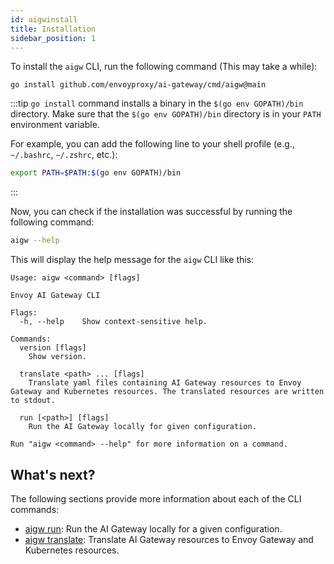 ```yaml
---
id: aigwinstall
title: Installation
sidebar_position: 1
---
```



To install the `aigw` CLI, run the following command (This may take a while):

```shell
go install github.com/envoyproxy/ai-gateway/cmd/aigw@main
```

:::tip
`go install` command installs a binary in the `$(go env GOPATH)/bin` directory.
Make sure that the `$(go env GOPATH)/bin` directory is in your `PATH` environment variable.

For example, you can add the following line to your shell profile (e.g., `~/.bashrc`, `~/.zshrc`, etc.):
```sh
export PATH=$PATH:$(go env GOPATH)/bin
```
:::

Now, you can check if the installation was successful by running the following command:

```sh
aigw --help
```

This will display the help message for the `aigw` CLI like this:

```
Usage: aigw <command> [flags]

Envoy AI Gateway CLI

Flags:
  -h, --help    Show context-sensitive help.

Commands:
  version [flags]
    Show version.

  translate <path> ... [flags]
    Translate yaml files containing AI Gateway resources to Envoy Gateway and Kubernetes resources. The translated resources are written to stdout.

  run [<path>] [flags]
    Run the AI Gateway locally for given configuration.

Run "aigw <command> --help" for more information on a command.
```

## What's next?

The following sections provide more information about each of the CLI commands:

- [aigw run](./run.md): Run the AI Gateway locally for a given configuration.
- [aigw translate](./translate.md): Translate AI Gateway resources to Envoy Gateway and Kubernetes resources.

